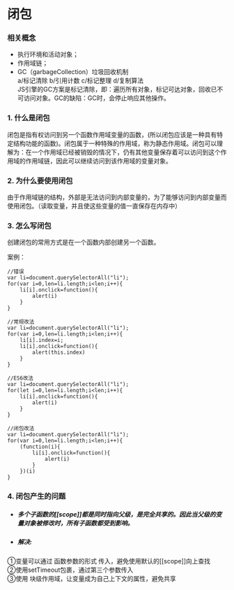 # 闭包
### 相关概念  
* 执行环境和活动对象；
* 作用域链；
* GC（garbageCollection）垃圾回收机制  
a/标记清除 b/引用计数 c/标记整理 d/复制算法  
JS引擎的GC方案是标记清除，即：遍历所有对象，标记可达对象，回收已不可访问对象。GC的缺陷：GC时，会停止响应其他操作。

### 1. 什么是闭包	
闭包是指有权访问到另一个函数作用域变量的函数，(所以闭包应该是一种具有特定结构功能的函数)。闭包属于一种特殊的作用域，称为静态作用域。闭包可以理解为：在一个作用域已经被销毁的情况下，仍有其他变量保存着可以访问到这个作用域的作用域链，因此可以继续访问到该作用域的变量对象。
### 2. 为什么要使用闭包
由于作用域链的结构，外部是无法访问到内部变量的，为了能够访问到内部变量而使用闭包。（读取变量，并且使这些变量的值一直保存在内存中）
### 3. 怎么写闭包
创建闭包的常用方式是在一个函数内部创建另一个函数。

案例：  
```
//错误  
var li=document.querySelectorAll("li");  
for(var i=0,len=li.length;i<len;i++){  
	li[i].onclick=function(){  
		alert(i)  
	}  
}  
```
```  
//常规改法  
var li=document.querySelectorAll("li");  
for(var i=0,len=li.length;i<len;i++){  
	li[i].index=i;  
	li[i].onclick=function(){  
		alert(this.index)  
	}  
}  
```
```
//ES6改法  
var li=document.querySelectorAll("li");  
for(let i=0,len=li.length;i<len;i++){  
	li[i].onclick=function(){  
		alert(i)  
	}  
}  
```
```
//闭包改法  
var li=document.querySelectorAll("li");  
for(var i=0,len=li.length;i<len;i++){  
	(function(i){  
		li[i].onclick=function(){  
			alert(i)  
		}  
	})(i)  
}  
```
### 4. 闭包产生的问题
* ##### 多个子函数的[[scope]]都是同时指向父级，是完全共享的。因此当父级的变量对象被修改时，所有子函数都受到影响。  
* ##### 解决:  
①变量可以通过 函数参数的形式 传入，避免使用默认的[[scope]]向上查找  
②使用setTimeout包裹，通过第三个参数传入  
③使用 块级作用域，让变量成为自己上下文的属性，避免共享  














